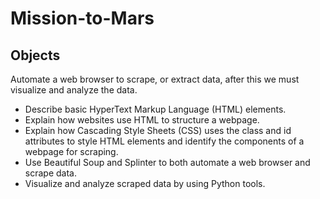 # Mission-to-Mars

## Objects

Automate a web browser to scrape, or extract data, after this we must visualize and analyze the data.

- Describe basic HyperText Markup Language (HTML) elements.
- Explain how websites use HTML to structure a webpage.
- Explain how Cascading Style Sheets (CSS) uses the class and id attributes to style HTML elements and identify the components of a webpage for scraping.
- Use Beautiful Soup and Splinter to both automate a web browser and scrape data.
- Visualize and analyze scraped data by using Python tools.
